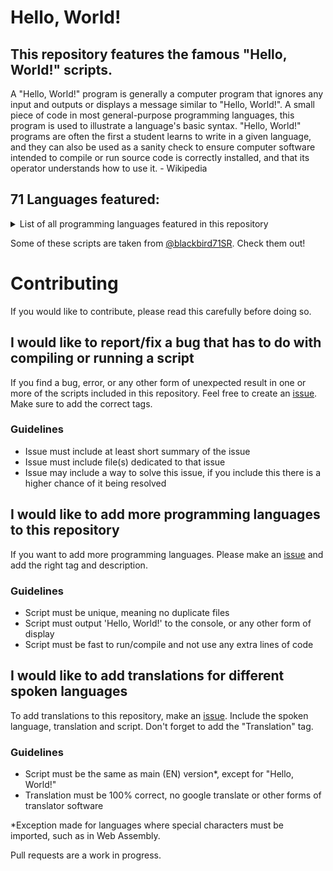 # Hello, World!

## This repository features the famous "Hello, World!" scripts.

A "Hello, World!" program is generally a computer program that ignores any input and outputs or displays a message similar to "Hello, World!". A small piece of code in most general-purpose programming languages, this program is used to illustrate a language's basic syntax. "Hello, World!" programs are often the first a student learns to write in a given language, and they can also be used as a sanity check to ensure computer software intended to compile or run source code is correctly installed, and that its operator understands how to use it. - Wikipedia

## 71 Languages featured:

<details>
<summary>List of all programming languages featured in this repository</summary>
- ABAP<br>
- ActionScript<br>
- Ada<br>
- ASM<br>
- au3<br>
- A+<br>
- Bash<br>
- BASIC<br>
- Batch<br>
- Brainfuck<br>
- C<br>
- Ceylon<br>
- Clojure<br>
- COBOL<br>
- Cobra<br>
- COOL<br>
- Coffee<br>
- Crystal<br>
- C++<br>
- C#<br>
- D<br>
- Dart<br>
- Delphi<br>
- Dylan<br>
- eC<br>
- Eiffel<br>
- Elixr<br>
- Elm<br>
- Emacs Lisp<br>
- Erlang<br>
- F#<br>
- Fortran<br>
- Genie<br>
- Go<br>
- Groovy<br>
- Harbour<br>
- Haskell<br>
- HTML<br>
- Idris<br>
- INTERCAL
- Java<br>
- JavaScript<br>
- Julia<br>
- Kotlin<br>
- Lisp<br>
- LiveScript<br>
- Lua<br>
- Magik<br>
- Mercury<br>
- Nemerle<br>
- Nim<br>
- Objective C<br>
- OCaml<br>
- OpenCL<br>
- Delphi Pascal<br>
- Pascal<br>
- Perl<br>
- Pro<br>
- PostScript<br>
- PHP / HackLang<br>
- Python<br>
- Q#<br>
- Ruby<br>
- Rust<br>
- Scala<br>
- Scheme<br>
- Standard Meta Language<br>
- Swift<br>
- TypeScript<br>
- Unreal Script<br>
- Vala<br>
- Vim<br>
- Visual Basic<br>
- Web Assembly<br>
- Lisp<br>
</details>

Some of these scripts are taken from [@blackbird71SR](blackbird71sr.github.io/Hello-World/). Check them out!

# Contributing

If you would like to contribute, please read this carefully before doing so.

## I would like to report/fix a bug that has to do with compiling or running a script

If you find a bug, error, or any other form of unexpected result in one or more of the scripts included in this repository. Feel free to create an [issue](https://github.com/UndefinedToast/HelloWorld/issues/new). Make sure to add the correct tags.

### Guidelines

- Issue must include at least short summary of the issue
- Issue must include file(s) dedicated to that issue
- Issue may include a way to solve this issue, if you include this there is a higher chance of it being resolved

## I would like to add more programming languages to this repository

If you want to add more programming languages. Please make an [issue](https://github.com/UndefinedToast/HelloWorld/issues/new) and add the right tag and description.

### Guidelines

- Script must be unique, meaning no duplicate files
- Script must output 'Hello, World!' to the console, or any other form of display
- Script must be fast to run/compile and not use any extra lines of code

## I would like to add translations for different spoken languages

To add translations to this repository, make an [issue](https://github.com/UndefinedToast/HelloWorld/issues/new). Include the spoken language, translation and script. Don't forget to add the "Translation" tag.

### Guidelines

- Script must be the same as main (EN) version\*, except for "Hello, World!"
- Translation must be 100% correct, no google translate or other forms of translator software

\*Exception made for languages where special characters must be imported, such as in Web Assembly.

Pull requests are a work in progress.

